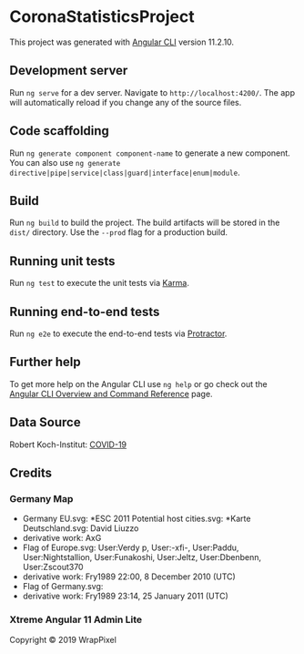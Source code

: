 # CoronaStatisticsProject

This project was generated with [Angular CLI](https://github.com/angular/angular-cli) version 11.2.10.

## Development server

Run `ng serve` for a dev server. Navigate to `http://localhost:4200/`. The app will automatically reload if you change any of the source files.

## Code scaffolding

Run `ng generate component component-name` to generate a new component. You can also use `ng generate directive|pipe|service|class|guard|interface|enum|module`.

## Build

Run `ng build` to build the project. The build artifacts will be stored in the `dist/` directory. Use the `--prod` flag for a production build.

## Running unit tests

Run `ng test` to execute the unit tests via [Karma](https://karma-runner.github.io).

## Running end-to-end tests

Run `ng e2e` to execute the end-to-end tests via [Protractor](http://www.protractortest.org/).

## Further help

To get more help on the Angular CLI use `ng help` or go check out the [Angular CLI Overview and Command Reference](https://angular.io/cli) page.

## Data Source

Robert Koch-Institut: [COVID-19](https://npgeo-corona-npgeo-de.hub.arcgis.com/)

## Credits

### Germany Map

- Germany EU.svg: *ESC 2011 Potential host cities.svg: *Karte Deutschland.svg: David Liuzzo
- derivative work: AxG
- Flag of Europe.svg: User:Verdy p, User:-xfi-, User:Paddu, User:Nightstallion, User:Funakoshi, User:Jeltz, User:Dbenbenn, User:Zscout370
- derivative work: Fry1989 22:00, 8 December 2010 (UTC)
- Flag of Germany.svg:
- derivative work: Fry1989 23:14, 25 January 2011 (UTC)

### Xtreme Angular 11 Admin Lite

Copyright © 2019 WrapPixel

